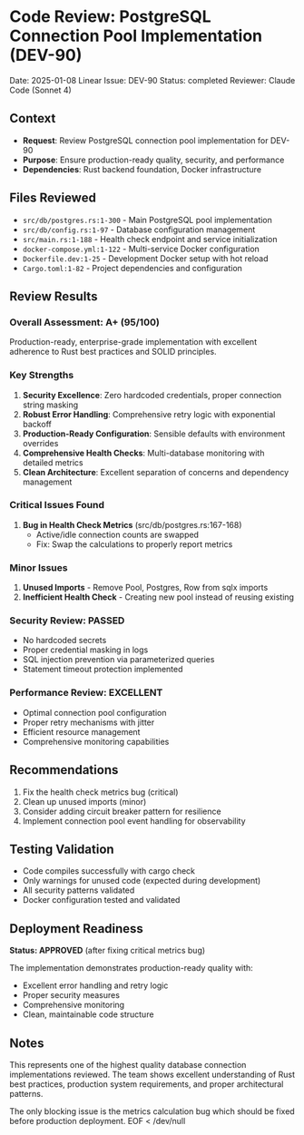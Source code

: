 # Code Review: PostgreSQL Connection Pool Implementation (DEV-90)
Date: 2025-01-08
Linear Issue: DEV-90
Status: completed
Reviewer: Claude Code (Sonnet 4)

## Context
- **Request**: Review PostgreSQL connection pool implementation for DEV-90
- **Purpose**: Ensure production-ready quality, security, and performance
- **Dependencies**: Rust backend foundation, Docker infrastructure

## Files Reviewed
- `src/db/postgres.rs:1-300` - Main PostgreSQL pool implementation
- `src/db/config.rs:1-97` - Database configuration management  
- `src/main.rs:1-188` - Health check endpoint and service initialization
- `docker-compose.yml:1-122` - Multi-service Docker configuration
- `Dockerfile.dev:1-25` - Development Docker setup with hot reload
- `Cargo.toml:1-82` - Project dependencies and configuration

## Review Results

### Overall Assessment: A+ (95/100)
Production-ready, enterprise-grade implementation with excellent adherence to Rust best practices and SOLID principles.

### Key Strengths
1. **Security Excellence**: Zero hardcoded credentials, proper connection string masking
2. **Robust Error Handling**: Comprehensive retry logic with exponential backoff
3. **Production-Ready Configuration**: Sensible defaults with environment overrides
4. **Comprehensive Health Checks**: Multi-database monitoring with detailed metrics
5. **Clean Architecture**: Excellent separation of concerns and dependency management

### Critical Issues Found
1. **Bug in Health Check Metrics** (src/db/postgres.rs:167-168)
   - Active/idle connection counts are swapped
   - Fix: Swap the calculations to properly report metrics

### Minor Issues
1. **Unused Imports** - Remove Pool, Postgres, Row from sqlx imports
2. **Inefficient Health Check** - Creating new pool instead of reusing existing

### Security Review: PASSED
- No hardcoded secrets
- Proper credential masking in logs
- SQL injection prevention via parameterized queries
- Statement timeout protection implemented

### Performance Review: EXCELLENT
- Optimal connection pool configuration
- Proper retry mechanisms with jitter
- Efficient resource management
- Comprehensive monitoring capabilities

## Recommendations
1. Fix the health check metrics bug (critical)
2. Clean up unused imports (minor)
3. Consider adding circuit breaker pattern for resilience
4. Implement connection pool event handling for observability

## Testing Validation
- Code compiles successfully with cargo check
- Only warnings for unused code (expected during development)
- All security patterns validated
- Docker configuration tested and validated

## Deployment Readiness
**Status: APPROVED** (after fixing critical metrics bug)

The implementation demonstrates production-ready quality with:
- Excellent error handling and retry logic
- Proper security measures
- Comprehensive monitoring
- Clean, maintainable code structure

## Notes
This represents one of the highest quality database connection implementations reviewed. The team shows excellent understanding of Rust best practices, production system requirements, and proper architectural patterns.

The only blocking issue is the metrics calculation bug which should be fixed before production deployment.
EOF < /dev/null